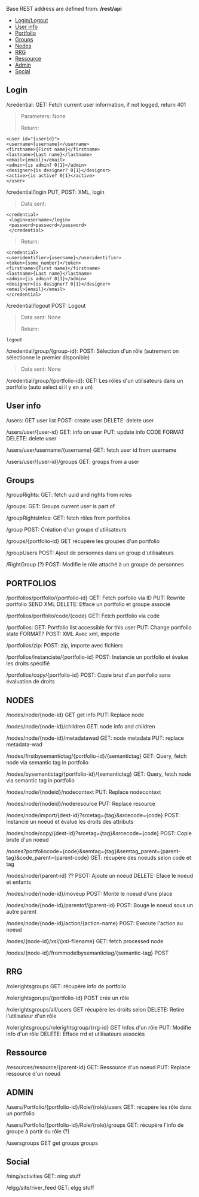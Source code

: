 Base REST address are defined from: **/rest/api**
- [Login/Logout](#login)
- [User info](#user)
- [Portfolio](#portfolios)
- [Groups](#groups)
- [Nodes](#nodes)
- [RRG](#rrg)
- [Ressource](#ressource)
- [Admin](#admin)
- [Social](#social)

## <a name="login"></a>Login

/credential:
GET: Fetch current user information, if not logged, return 401
> Parameters:
> None
> 
> Return:
> 
    <user id="{userid}">
    <username>{username}</username>
    <firstname>{First name}</firstname>
    <lastname>{Last name}</lastname>
    <email>{email}</email>
    <admin>{is admin? 0|1}</admin>
    <designer>{is designer? 0|1}</designer>
    <active>{is active? 0|1}</active>
    </user>

/credential/login
PUT, POST: XML, login
> Data sent: 
> 
    <credential>
	 <login>username</login>
	 <password>password</password>
	 </credential>
> Return:
> 
    <credential>
    <useridentifier>{username}</useridentifier>
    <token>{some_number}</token>
    <firstname>{First name}</firstname>
    <lastname>{Last name}</lastname>
    <admin>{is admin? 0|1}</admin>
    <designer>{is designer? 0|1}</designer>
    <email>{email}</email>
    </credential>

/credential/logout
POST: Logout
> Data sent:
> None
> 
> Return:
>
 	logout

/credential/group/{group-id}:
POST: Sélection d'un rôle (autrement on sélectionne le premier disponible)
> Data sent:
> None

/credential/group/{portfolio-id}:
GET: Les rôles d'un utilisateurs dans un portfolio (auto select si il y en a un)

## <a name="user"></a>User info

/users:
GET user list
POST: create user
DELETE: delete user

/users/user/{user-id}
GET: info on user
PUT: update info	CODE FORMAT
DELETE: delete user

/users/user/username/{username}
GET: fetch user id from username

/users/user/{user-id}/groups
GET: groups from a user

## <a name="groups"></a>Groups

/groupRights:
GET: fetch uuid and rights from roles

/groups:
GET: Groups current user is part of

/groupRightsInfos:
GET: fetch rôles from portfolios

/group
POST: Création d'un groupe d'utilisateurs

/groups/{portfolio-id}
GET récupère les groupes d'un portfolio

/groupUsers
POST: Ajout de personnes dans un group d'utilisateurs

/RightGroup (?)
POST: Modifie le rôle attaché à un groupe de personnes

## <a name="portfolios"></a>PORTFOLIOS

/portfolios/portfolio/{portfolio-id}
GET: Fetch porfolio via ID
PUT: Rewrite portfolio	SEND XML
DELETE: Efface un portfolio et groupe associé

/portfolios/portfolio/code/{code}
GET: Fetch portfolio via code

/portfolios:
GET: Portfolio list accessible for this user
PUT: Change portfolio state FORMAT?
POST: XML Avec xml, importe

/portfolios/zip:
POST: zip, importe avec fichiers

/portfolios/instanciate/{portfolio-id}
POST: Instancie un portfolio et évalue les droits spécifié

/portfolios/copy/{portfolio-id}
POST: Copie brut d'un portfolio sans évaluation de droits


## <a name="nodes"></a>NODES
/nodes/node/{node-id}
GET get info
PUT: Replace node

/nodes/node/{node-id}/children
GET: node info and children

/nodes/node/{node-id}/metadatawad
GET: node metadata
PUT: replace metadata-wad

/nodes/firstbysemantictag/{portfolio-id}/{semantictag}
GET: Query, fetch node via semantic tag in portfolio

/nodes/bysemantictag/{portfolio-id}/{semantictag}
GET: Query, fetch node via semantic tag in portfolio

/nodes/node/{nodeid}/nodecontext
PUT: Replace nodecontext

/nodes/node/{nodeid}/noderesource
PUT: Replace resource

/nodes/node/import/{dest-id}?srcetag={tag}&srcecode={code}
POST: Instancie un noeud et évalue les droits des attributs

/nodes/node/copy/{dest-id}?srcetag={tag}&srcecode={code}
POST: Copie brute d'un noeud

/nodes?portfoliocode={code}&semtag={tag}&semtag_parent={parent-tag}&code_parent={parent-code}
GET: récupère des noeuds selon code et tag

/nodes/node/{parent-id} ??
PSOT: Ajoute un noeud
DELETE: Eface le noeud et enfants

/nodes/node/{node-id}/moveup
POST: Monte le noeud d'une place

/nodes/node/{node-id}/parentof/{parent-id}
POST: Bouge le noeud sous un autre parent

/nodes/node/{node-id}/action/{action-name}
POST: Execute l'action au noeud

/nodes/{node-id}/xsl/{xsl-filename}
GET: fetch processed node

/nodes/{node-id}/frommodelbysemantictag/{semantic-tag}
POST

## <a name="rrg"></a>RRG
/rolerightsgroups
GET: récupère info de portfolio 

/rolerightsgorups/{portfolio-id}
POST crée un rôle

/rolerightsgroups/all/users
GET récupère les droits selon
DELETE: Retire l'utilisateur d'un rôle

/rolerightsgroups/rolerightsgroup/{rrg-id}
GET Infos d'un rôle
PUT: Modifie info d'un rôle
DELETE: Efface rrd et utilisateurs associés

## <a name="ressource"></a>Ressource

/resources/resource/{parent-id}
GET: Ressource d'un noeud
PUT: Replace ressource d'un noeud

## <a name="admin"></a>ADMIN
/users/Portfolio/{portfolio-id}/Role/{role}/users
GET: récupère les rôle dans un portfolio

/users/Portfolio/{portfolio-id}/Role/{role}/groups
GET: récupère l'info de groupe à partir du rôle (?)

/usersgroups
GET get groups groups

## <a name="social"></a>Social
/ning/activities
GET: ning stuff

/elgg/site/river_feed
GET: elgg stuff

